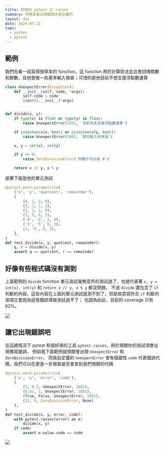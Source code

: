 ```yaml
---
title: 好用的 pytest 之 raises
summary: 你應該會出現錯誤才是正確的
layout: doc
date: 2024-07-21
tags:
  - python
  - pytest
---
```


## 範例

我們先看一段寫得很草率的 function，這 function 用於計算除法並且會回傳商數和餘數，且他會做一些基本輸入檢查；可惜的是他目前不想支援浮點數運算

```python
class UnexpectError(Exception):
    def __init__(self, code, *args):
        self.code = code
        super().__init__(*args)


def divide(x, y):
    if type(x) is float or type(y) is float:
        raise UnexpectError(1001, '目前尚未支援浮點數運算')

    if isinstance(x, bool) or isinstance(y, bool):
        raise UnexpectError(1002, '請勿輸入布林值')

    x, y = int(x), int(y)

    if y == 0:
        raise ZeroDivisionError('除數不可以為 0')

    return x // y, x % y
```

接著下面是他的單元測試

```python
@pytest.mark.parametrize(
    ('x', 'y', 'quotient', 'remainder'),
    [
        (4, 2, 2, 0),
        (5, 3, 1, 2),
        (1, 1, 1, 0),
        (3, 5, 0, 3),
        ('4', '2', 2, 0),
        ('3', '5', 0, 3),
        (3, '5', 0, 3),
    ],
)
def test_divide(x, y, quotient, remainder):
    q, r = divide(x, y)
    assert q == quotient, r == remainder
```

## 好像有些程式碼沒有測到

上面範例的 `divide` function 單元測試毫無意外的測試過了，也就代表著 `x, y = int(x), int(y)` 和 `return x // y, x % y`
都沒問題，
不過 `divide` 還包含了 `if` 判斷的內容，這些內容在上面的單元測試就測不到了，但是故意寫符合 `if` 判斷的測項又會因為促發錯誤導致測試過不了；
也因為如此，目前的 coverage 只有 62%。

![](/2024-07-21_1.png)

## 讓它出現錯誤吧

在這總情況下 pytest 有個好用的工具 `pytest.raises`，用於預期你的測試項會出現哪寫錯誤，
例如我下面範例就預期會出現 `UnexpectError` 和 `ZeroDivisionError`，
而我自定義的 `UnexpectError` 會有個屬性 `code` 代表錯誤代碼，我們可以在更進一步檢查是否會拿到我們預期的代碼

```python
@pytest.mark.parametrize(
    ('x', 'y', 'error', 'code'),
    [
        (3, 0.3, UnexpectError, 1001),
        (0.01, 2, UnexpectError, 1001),
        (True, False, UnexpectError, 1002),
        (12, 0, ZeroDivisionError, None)
    ],
)
def test_divide(x, y, error, code):
    with pytest.raises(error) as e:
        divide(x, y)
    if code:
        assert e.value.code == code
```
![](/2024-07-21_2.png)